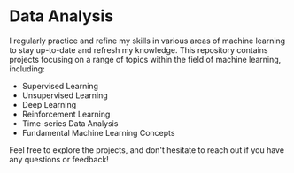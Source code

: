 # Data Analysis

I regularly practice and refine my skills in various areas of machine learning to stay up-to-date and refresh my knowledge. This repository contains projects focusing on a range of topics within the field of machine learning, including:

- Supervised Learning
- Unsupervised Learning
- Deep Learning
- Reinforcement Learning
- Time-series Data Analysis
- Fundamental Machine Learning Concepts

  
Feel free to explore the projects, and don't hesitate to reach out if you have any questions or feedback!

